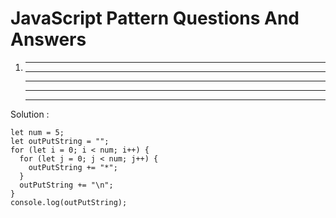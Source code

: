 # JavaScript Pattern Questions And Answers

1.  *****
    *****
    *****
    *****
    *****

Solution :
```text
let num = 5;
let outPutString = "";
for (let i = 0; i < num; i++) {
  for (let j = 0; j < num; j++) {
    outPutString += "*";
  }
  outPutString += "\n";
}
console.log(outPutString);
```
